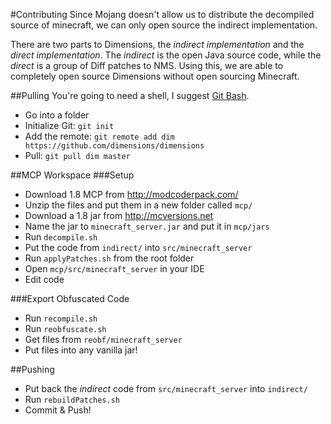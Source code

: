 #Contributing
Since Mojang doesn't allow us to distribute the decompiled source of minecraft, we can only open source the indirect implementation.

There are two parts to Dimensions, the *indirect implementation* and the *direct implementation*. The *indirect* is the open Java source code, while the *direct* is a group of Diff patches to NMS. Using this, we are able to completely open source Dimensions without open sourcing Minecraft.

##Pulling
You're going to need a shell, I suggest [Git Bash](http://git-scm.com/downloads).
* Go into a folder
* Initialize Git: `git init`
* Add the remote: `git remote add dim https://github.com/dimensions/dimensions`
* Pull: `git pull dim master`


##MCP Workspace
###Setup
* Download 1.8 MCP from http://modcoderpack.com/
* Unzip the files and put them in a new folder called `mcp/`
* Download a 1.8 jar from http://mcversions.net
* Name the jar to `minecraft_server.jar` and put it in `mcp/jars`
* Run `decompile.sh`
* Put the code from `indirect/` into `src/minecraft_server`
* Run `applyPatches.sh` from the root folder
* Open `mcp/src/minecraft_server` in your IDE
* Edit code

###Export Obfuscated Code
* Run `recompile.sh`
* Run `reobfuscate.sh`
* Get files from `reobf/minecraft_server`
* Put files into any vanilla jar!

##Pushing
* Put back the *indirect* code from `src/minecraft_server` into `indirect/`
* Run `rebuildPatches.sh`
* Commit & Push!
